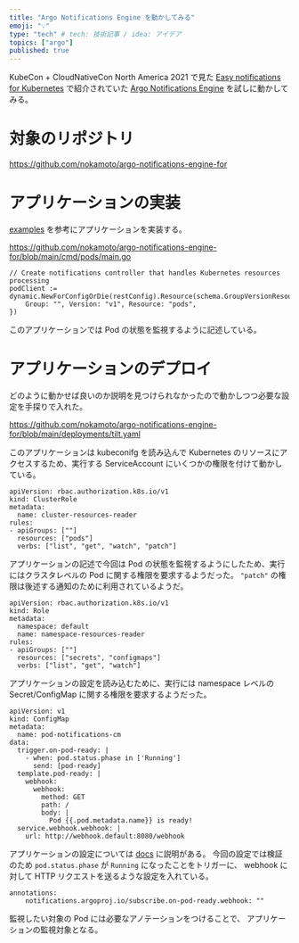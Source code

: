 ```yaml
---
title: "Argo Notifications Engine を動かしてみる"
emoji: "💡"
type: "tech" # tech: 技術記事 / idea: アイデア
topics: ["argo"]
published: true
---
```


KubeCon + CloudNativeCon North America 2021 で見た [Easy notifications for Kubernetes](https://kccncna2021.sched.com/event/lV5p/easy-notifications-for-kubernetes-alexander-matyushentsev-intuit-remington-breeze-akuity) で紹介されていた [Argo Notifications Engine](https://github.com/argoproj/notifications-engine) を試しに動かしてみる。

# 対象のリポジトリ
https://github.com/nokamoto/argo-notifications-engine-for

# アプリケーションの実装
[examples](https://github.com/argoproj/notifications-engine/tree/master/examples/certmanager) を参考にアプリケーションを実装する。

https://github.com/nokamoto/argo-notifications-engine-for/blob/main/cmd/pods/main.go

```
// Create notifications controller that handles Kubernetes resources processing
podClient := dynamic.NewForConfigOrDie(restConfig).Resource(schema.GroupVersionResource{
    Group: "", Version: "v1", Resource: "pods",
})
```

このアプリケーションでは Pod の状態を監視するように記述している。

# アプリケーションのデプロイ
どのように動かせば良いのか説明を見つけられなかったので動かしつつ必要な設定を手探りで入れた。

https://github.com/nokamoto/argo-notifications-engine-for/blob/main/deployments/tilt.yaml

このアプリケーションは kubeconifg を読み込んで Kubernetes のリソースにアクセスするため、実行する ServiceAccount にいくつかの権限を付けて動かしている。

```
apiVersion: rbac.authorization.k8s.io/v1
kind: ClusterRole
metadata:
  name: cluster-resources-reader
rules:
- apiGroups: [""]
  resources: ["pods"]
  verbs: ["list", "get", "watch", "patch"]
```

アプリケーションの記述で今回は Pod の状態を監視するようにしたため、実行にはクラスタレベルの Pod に関する権限を要求するようだった。
`"patch"` の権限は後述する通知のために利用されているようだ。

```
apiVersion: rbac.authorization.k8s.io/v1
kind: Role
metadata:
  namespace: default
  name: namespace-resources-reader
rules:
- apiGroups: [""]
  resources: ["secrets", "configmaps"]
  verbs: ["list", "get", "watch"]
```

アプリケーションの設定を読み込むために、実行には namespace レベルの Secret/ConfigMap に関する権限を要求するようだった。

```
apiVersion: v1
kind: ConfigMap
metadata:
  name: pod-notifications-cm
data:
  trigger.on-pod-ready: |
    - when: pod.status.phase in ['Running']
      send: [pod-ready]
  template.pod-ready: |
    webhook:
      webhook:
        method: GET
        path: /
        body: |
          Pod {{.pod.metadata.name}} is ready!
  service.webhook.webhook: |
    url: http://webhook.default:8080/webhook
```

アプリケーションの設定については [docs](https://github.com/argoproj/notifications-engine/tree/master/docs) に説明がある。
今回の設定では検証のため `pod.status.phase` が `Running` になったことをトリガーに、 webhook に対して HTTP リクエストを送るような設定を入れている。

```
annotations:
    notifications.argoproj.io/subscribe.on-pod-ready.webhook: ""
```

監視したい対象の Pod には必要なアノテーションをつけることで、 アプリケーションの監視対象となる。
